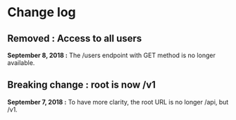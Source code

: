 # Change log

## Removed : Access to all users

**September 8, 2018 :** The /users endpoint with GET method is no longer available.

## Breaking change : root is now /v1

**September 7, 2018 :** To have more clarity, the root URL is no longer /api, but /v1.
